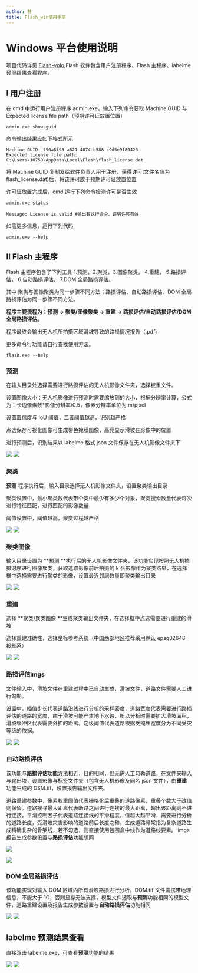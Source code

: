 ```yaml
---
author: 林
title: Flash_win使用手册
---
```


# Windows 平台使用说明

项目代码详见 [Flash-yolo](https://github.com/vge-photogrammetry/flash-yolo/tree/master),Flash 软件包含用户注册程序、Flash 主程序、labelme 预测结果查看程序。

## Ⅰ 用户注册

在 cmd 中运行用户注册程序 admin.exe，输入下列命令获取 Machine GUID 与 Expected license file path（预期许可证放置位置）

```base
admin.exe show-guid
```

命令输出结果应如下格式所示

    Machine GUID: 796a8f98-a821-4874-b588-c9d5e9f80423
    Expected license file path: C:\Users\10750\AppData\Local\Flash\flash_license.dat

将 Machine GUID 复制发给软件负责人用于注册，获得许可(文件名应为 flash_license.dat)后，将该许可放于预期许可证放置位置

许可证放置完成后，cmd 运行下列命令检测许可是否生效

    admin.exe status

<!---->

    Message: License is valid #输出有这行命令，证明许可有效

如需更多信息，运行下列代码

    admin.exe --help

## Ⅱ Flash 主程序

Flash 主程序包含了下列工具 1.预测，2.聚类，3.图像聚类， 4.重建， 5.路损评估， 6.自动路损评估， 7.DOM 全局路损评估。

其中 聚类与图像聚类为同一步骤不同方法；路损评估、自动路损评估、DOM 全局路损评估为同一步骤不同方法。

**程序主要流程为：预测 → 聚类/图像聚类 → 重建 → 路损评估/自动路损评估/DOM 全局路损评估。**

程序最终会输出无人机所拍摄区域滑坡导致的路损情况报告（.pdf)

更多命令行功能请自行查找使用方法。

    flash.exe --help

### 预测

在输入目录处选择需要进行路损评估的无人机影像文件夹，选择权重文件。

设置图像大小：无人机影像进行预测时需要缩放到的大小，根据分辨率计算，公式为：长边像素数\*影像分辨率/0.5，像素分辨率单位为 m/pixel

设置置信度与 IoU 阈值，二者阈值越高，识别越严格

点选保存可视化图像可生成带色掩膜图像，高亮显示滑坡在影像中的位置

进行预测后，识别结果以 labelme 格式 json 文件保存在无人机影像文件夹下

![](imgs/24abcec0-9078-11f0-83af-83347a4aea8a.gif?v=1&type=image)
![](imgs/56694df0-9084-11f0-93c9-135a04ba4bf1.gif?v=1&type=image)

### 聚类

**预测** 程序执行后，输入目录选择无人机影像文件夹，设置聚类输出目录

聚类设置中，最小聚类数代表带个类中最少有多少个对象，聚类搜索数量代表每次进行特征匹配，进行匹配的影像数量

阈值设置中，阈值越高，聚类过程越严格

![](imgs/2d185510-9078-11f0-83af-83347a4aea8a.gif?v=1&type=image)
![](imgs/833a1530-9084-11f0-abd1-e5843182529d.gif?v=1&type=image)

### 聚类图像

输入目录设置为 \*\*预测 \*\*执行后的无人机影像文件夹，该功能实现按照无人机拍摄时序进行图像聚类，获取选取影像前后拍摄的 k 张影像作为聚类结果，在选择框中选择需要进行聚类的影像，设置最近邻居数量即聚类输出目录

![](imgs/3039ce70-907a-11f0-83af-83347a4aea8a.gif?v=1&type=image)
![](imgs/8f8694d0-9084-11f0-abd1-e5843182529d.gif?v=1&type=image)

### 重建

选择 \*\*聚类/聚类图像 \*\*生成聚类输出文件夹，在选择框中点选需要进行重建的滑坡

选择重建准确性，选择坐标参考系统（中国西部地区推荐采用默认 epsg32648 投影系）

![](imgs/73d8a380-907b-11f0-83af-83347a4aea8a.gif?v=1&type=image)
![](imgs/9d4f7b40-9084-11f0-abd1-e5843182529d.gif?v=1&type=image)

### 路损评估imgs

文件输入中，滑坡文件在重建过程中已自动生成，滑坡文件，道路文件需要人工进行勾勒。

设置中，插值步长代表道路沿线进行分析的采样密度，道路宽度代表需要进行路损评估的道路的宽度，由于滑坡可能产生地下水蚀，所以分析时需要扩大滑坡面积，滑坡缓冲区代表需要外扩的距离。定级阈值代表道路根据受掩埋宽度分为不同受灾等级的依据。

![](imgs/0355e270-907c-11f0-83af-83347a4aea8a.gif?v=1&type=image)
![](imgs/ba3cb970-9084-11f0-abd1-e5843182529d.gif?v=1&type=image)

### 自动路损评估

该功能与**路损评估功能**方法相近，目的相同，但无需人工勾勒道路，在文件夹输入与输出块，设置影像与标签文件夹（包含无人机影像及同名 json 文件），由**重建**功能生成的 DSM.tif，设置报告输出文件夹。

道路重建参数中，像素权重阈值代表栅格化后重叠的道路像素，重叠个数大于改值则保留。道路搜寻最大距离代表断路之间进行连接的最大距离，超出该距离则不进行连接。平滑控制因子代表道路连接线的平滑程度，值越大越平滑，需要进行分析的道路长度，受滑坡灾害影响的道路前后长度之和。生成道路骨架指为复杂道路生成精确复杂的骨架线，若不勾选，则直接使用包围盒中线作为道路线要素。
imgs
报告生成参数设置与**路损评估**功能想同

![](imgs/6edcc800-907d-11f0-83af-83347a4aea8a.gif?v=1&type=image)

![](imgs/c7c4ed60-9084-11f0-abd1-e5843182529d.gif?v=1&type=image)

### DOM 全局路损评估

该功能实现对输入 DOM 区域内所有滑坡路损进行分析，DOM.tif 文件需携带地理信息，不能大于 1G，否则显存无法支撑，模型文件选取与**预测**功能相同的模型文件，道路重建设置及报告生成参数设置与**自动路损评估**功能相同

![](imgs/53153330-907f-11f0-83af-83347a4aea8a.gif?v=1&type=image)
![](imgs/fcaacc20-9084-11f0-abd1-e5843182529d.gif?v=1&type=image)

## labelme 预测结果查看

直接双击 labelme.exe，可查看**预测**功能的结果

![](imgs/1b1c52a0-9080-11f0-83af-83347a4aea8a.gif?v=1&type=image)
![](imgs/6aa2a720-9085-11f0-abd1-e5843182529d.gif?v=1&type=image)
